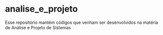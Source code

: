 # analise_e_projeto
Esse repositório mantém códigos que venham ser desenvolvidos na matéria de Análise e Projeto de Sistemas
